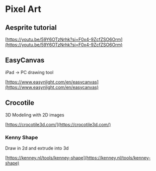 # Pixel Art

## Aesprite tutorial

[https://youtu.be/59Y6OTzNrhk?si=F0x4-9ZcfZSO6Orm](https://youtu.be/59Y6OTzNrhk?si=F0x4-9ZcfZSO6Orm)

## EasyCanvas

iPad → PC drawing tool

[https://www.easynlight.com/en/easycanvas](https://www.easynlight.com/en/easycanvas)

## Crocotile

3D Modeling with 2D images

[https://crocotile3d.com/](https://crocotile3d.com/)

### Kenny Shape

Draw in 2d and extrude into 3d

[https://kenney.nl/tools/kenney-shape](https://kenney.nl/tools/kenney-shape)